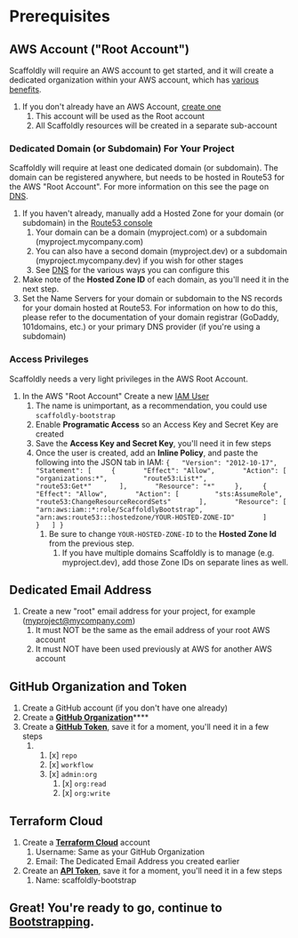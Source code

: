 # Prerequisites

## AWS Account \("Root Account"\)

Scaffoldly will require an AWS account to get started, and it will create a dedicated organization within your AWS account, which has [various benefits](../infrastructure/faqs.md#aws-org).

1. If you don't already have an AWS Account, [create one](https://portal.aws.amazon.com/billing/signup)
   1. This account will be used as the Root account
   2. All Scaffoldly resources will be created in a separate sub-account

### Dedicated Domain \(or Subdomain\) For Your Project

Scaffoldly will require at least one dedicated domain \(or subdomain\). The domain can be registered anywhere, but needs to be hosted in Route53 for the AWS "Root Account". For more information on this see the page on [DNS](../infrastructure/dns.md).

1. If you haven't already, manually add a Hosted Zone for your domain \(or subdomain\) in the [Route53 console](https://console.aws.amazon.com/route53)
   1. Your domain can be a domain \(myproject.com\) or a subdomain \(myproject.mycompany.com\)
   2. You can also have a second domain \(myproject.dev\) or a subdomain \(myproject.mycompany.dev\) if you wish for other stages
   3. See [DNS](../infrastructure/dns.md) for the various ways you can configure this
2. Make note of the **Hosted Zone ID** of each domain, as you'll need it in the next step.
3. Set the Name Servers for your domain or subdomain to the NS records for your domain hosted at Route53. For information on how to do this, please refer to the documentation of your domain registrar \(GoDaddy, 101domains, etc.\) or your primary DNS provider \(if you're using a subdomain\)

### Access Privileges

Scaffoldly needs a very light privileges in the AWS Root Account.

1. In the AWS "Root Account" Create a new [IAM User](https://console.aws.amazon.com/iam/home#/users$new)
   1. The name is unimportant, as a recommendation, you could use `scaffoldly-bootstrap`
   2. Enable **Programatic Access** so an Access Key and Secret Key are created
   3. Save the **Access Key and Secret Key**, you'll need it in few steps
   4. Once the user is created, add an **Inline Policy**, and paste the following into the JSON tab in IAM: `{   "Version": "2012-10-17",   "Statement": [     {       "Effect": "Allow",       "Action": [         "organizations:*",         "route53:List*",         "route53:Get*"       ],       "Resource": "*"     },     {       "Effect": "Allow",       "Action": [         "sts:AssumeRole",         "route53:ChangeResourceRecordSets"       ],       "Resource": [         "arn:aws:iam::*:role/ScaffoldlyBootstrap",         "arn:aws:route53:::hostedzone/YOUR-HOSTED-ZONE-ID"       ]     }   ] }`
      1. Be sure to change `YOUR-HOSTED-ZONE-ID` to the **Hosted Zone Id** from the previous step.
         1. If you have multiple domains Scaffoldly is to manage \(e.g. myproject.dev\), add those Zone IDs on separate lines as well.

## Dedicated Email Address

1. Create a new "root" email address for your project, for example \(myproject@mycompany.com\)
   1. It must NOT be the same as the email address of your root AWS account
   2. It must NOT have been used previously at AWS for another AWS account

## GitHub Organization and Token

1. Create a GitHub account \(if you don't have one already\)
2. Create a [**GitHub Organization**](https://github.com/account/organizations/new)\*\*\*\*
3. Create a [**GitHub Token**](https://github.com/settings/tokens/new), save it for a moment, you'll need it in a few steps
   1. 1. [x] `repo`
      2. [x] `workflow`
      3. [x] `admin:org`
         1. [x] `org:read`
         2. [x] `org:write`

## Terraform Cloud

1. Create a [**Terraform Cloud**](https://app.terraform.io/signup/account) account
   1. Username: Same as your GitHub Organization
   2. Email: The Dedicated Email Address you created earlier
2. Create an [**API Token**](https://app.terraform.io/app/settings/tokens), save it for a moment, you'll need it in a few steps
   1. Name: scaffoldly-bootstrap

## Great! You're ready to go, continue to [**Bootstrapping**](bootstrapping.md).



